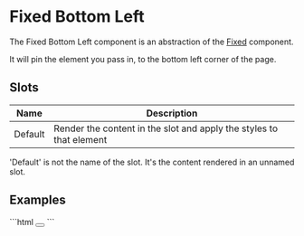 # Fixed Bottom Left

The Fixed Bottom Left component is an abstraction of the [Fixed](../) component.

It will pin the element you pass in, to the bottom left corner of the page.

## Slots

| Name    | Description                                                                       |
|---------|-----------------------------------------------------------------------------------|
| Default | Render the content in the slot and apply the styles to that element               |

<Note>
<p>
    'Default' is not the name of the slot. It's the content rendered in an unnamed slot.
</p>
</Note>

## Examples
<CodeBlock>
```html
<fixed-bottom-left>
    <button></button>
</fixed-bottom-left>
```
</CodeBlock>
